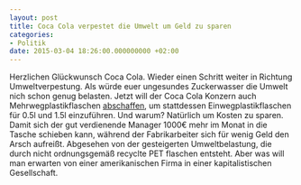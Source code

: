 ```yaml
---
layout: post
title: Coca Cola verpestet die Umwelt um Geld zu sparen
categories:
- Politik
date: 2015-03-04 18:26:00.000000000 +02:00
---
```


Herzlichen Glückwunsch Coca Cola. Wieder einen Schritt weiter in Richtung Umweltverpestung. Als würde euer ungesundes Zuckerwasser die Umwelt nich schon genug belasten. Jetzt will der Coca Cola Konzern auch Mehrwegplastikflaschen [abschaffen](http://www.sueddeutsche.de/wirtschaft/getraenke-konzern-coca-cola-wendet-sich-von-mehrweg-flaschen-ab-1.2357141), um stattdessen Einwegplastikflaschen für 0.5l und 1.5l einzuführen. Und warum? Natürlich um Kosten zu sparen. Damit sich der gut verdienende Manager 1000€ mehr im Monat in die Tasche schieben kann, während der Fabrikarbeiter sich für wenig Geld den Arsch aufreißt. Abgesehen von der gesteigerten Umweltbelastung, die durch nicht ordnungsgemäß recyclte PET flaschen entsteht. Aber was will man erwarten von einer amerikanischen Firma in einer kapitalistischen Gesellschaft.
